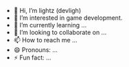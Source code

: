 - 👋 Hi, I’m lightz (devligh)
- 👀 I’m interested in game development.
- 🌱 I’m currently learning ...
- 💞️ I’m looking to collaborate on ...
- 📫 How to reach me ...
- 😄 Pronouns: ...
- ⚡ Fun fact: ...

<!---
devligh/devligh is a ✨ special ✨ repository because its `README.md` (this file) appears on your GitHub profile.
You can click the Preview link to take a look at your changes.
--->
